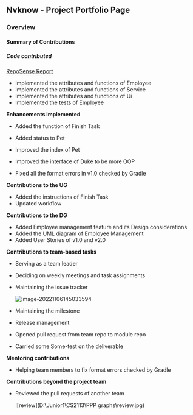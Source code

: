 ## Nvknow - Project Portfolio Page

### Overview


#### Summary of Contributions

##### **Code contributed**

[RepoSense Report](https://nus-cs2113-ay2223s1.github.io/tp-dashboard/?search=nvknow&sort=groupTitle&sortWithin=title&timeframe=commit&mergegroup=&groupSelect=groupByRepos&breakdown=true&checkedFileTypes=docs~functional-code~test-code~other&since=2022-09-16&tabOpen=true&tabType=authorship&tabAuthor=nvknow&tabRepo=AY2223S1-CS2113-F11-2%2Ftp%5Bmaster%5D&authorshipIsMergeGroup=false&authorshipFileTypes=docs~functional-code~test-code~other&authorshipIsBinaryFileTypeChecked=false&authorshipIsIgnoredFilesChecked=false)

- Implemented the attributes and functions of Employee
- Implemented the attributes and functions of Service
- Implemented the attributes and functions of Ui
- Implemented the tests of Employee

**Enhancements implemented**

- Added the function of Finish Task
- Added status to Pet

- Improved the index of Pet
- Improved the interface of Duke to be more OOP
- Fixed all the format errors in v1.0 checked by Gradle

**Contributions to the UG**

- Added the instructions of Finish Task
- Updated workflow

**Contributions to the DG**

- Added Employee management feature and its Design considerations
- Added the UML diagram of Employee Management
- Added User Stories of v1.0 and v2.0

**Contributions to team-based tasks**

- Serving as a team leader

- Deciding on weekly meetings and task assignments

- Maintaining the issue tracker

  ![image-20221106145033594](C:\Users\13757\AppData\Roaming\Typora\typora-user-images\image-20221106145033594.png)

- Maintaining the milestone

- Release management

- Opened pull request from team repo to module repo

- Carried some Some-test on the deliverable

**Mentoring contributions**

- Helping team members to fix format errors checked by Gradle

**Contributions beyond the project team**

- Reviewed the pull requests of another team

  ![review](D:\Junior1\CS2113\PPP graphs\review.jpg)

  

